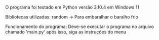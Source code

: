 O programa foi testado em Python versão 3.10.4 em Windows 11

Bibliotecas utilizadas:
    random -> Para embaralhar o baralho frio

Funcionamento do programa:
    Deve-se executar o programa no arquivo chamado 'main.py' após isso, siga as instruções do menu
